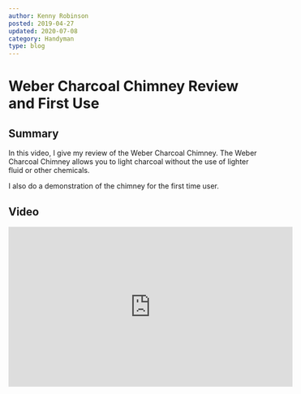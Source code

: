 ```yaml
---
author: Kenny Robinson
posted: 2019-04-27
updated: 2020-07-08
category: Handyman
type: blog
---
```


# Weber Charcoal Chimney Review and First Use

## Summary

In this video, I give my review of the Weber Charcoal Chimney. The Weber Charcoal Chimney allows you to light charcoal without the use of lighter fluid or other chemicals. 

I also do a demonstration of the chimney for the first time user. 

## Video 

<iframe width="560" height="315" src="https://www.youtube.com/embed/LYTWbMB--d4" frameborder="0" allow="accelerometer; autoplay; encrypted-media; gyroscope; picture-in-picture" allowfullscreen></iframe>
